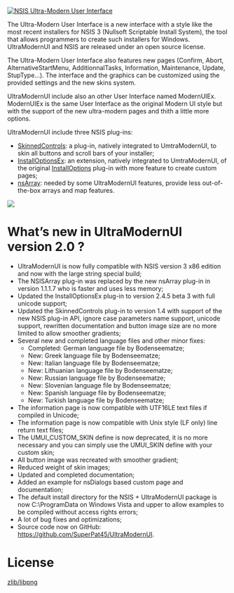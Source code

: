 [![NSIS Ultra-Modern User Interface][2]][1]

  [1]: http://ultramodernui.sourceforge.net/
  [2]: http://ultramodernui.sourceforge.net/images/header.png (Go to the NSIS Ultra-Modern User Interface home page)

The Ultra-Modern User Interface is a new interface with a style like the most recent installers for NSIS 3 (Nullsoft Scriptable Install System), the tool that allows programmers to create such installers for Windows. UltraModernUI and NSIS are released under an open source license.

The Ultra-Modern User Interface also features new pages (Confirm, Abort, AlternativeStartMenu, AdditionnalTasks, Information, Maintenance, Update, StupType...). The interface and the graphics can be customized using the provided settings and the new skins system.

UltraModernUI include also an other User Interface named ModernUIEx. ModernUIEx is the same User Interface as the original Modern UI style but with the support of the new ultra-modern pages and thith a little more options.

UltraModernUI include three NSIS plug-ins:
* [SkinnedControls](http://nsis.sourceforge.net/SkinnedControls_plug-in): a plug-in, natively integrated to UmtraModernUI, to skin all buttons and scroll bars of your installer;
* [InstallOptionsEx](http://nsis.sourceforge.net/InstallOptionsEx_plug-in): an extension, natively integrated to UmtraModernUI, of the original [InstallOptions](http://nsis.sourceforge.net/Docs/InstallOptions/Readme.html) plug-in with more feature to create custom pages;
* [nsArray](http://nsis.sourceforge.net/Arrays_in_NSIS): needed by some UltraModernUI features, provide less out-of-the-box arrays and map features.

![](http://ultramodernui.sourceforge.net/images/screenshots/UMUI01.png)

# What’s new in UltraModernUI version 2.0 ?

* UltraModernUI is now fully compatible with NSIS version 3 x86 edition and now with the large string special build;
* The NSISArray plug-in was replaced by the new nsArray plug-in in version 1.1.1.7 who is faster and uses less memory;
* Updated the InstallOptionsEx plug-in to version 2.4.5 beta 3 with full unicode support;
* Updated the SkinnedControls plug-in to version 1.4 with support of the new NSIS plug-in API, ignore case parameters name support, unicode support, rewritten documentation and button image size are no more limited to allow smoother gradients;
* Several new and completed language files and other minor fixes:
   * Completed: German language file by Bodenseematze;
   * New: Greek language file by Bodenseematze;
   * New: Italian language file by Bodenseematze;
   * New: Lithuanian language file by Bodenseematze;
   * New: Russian language file by Bodenseematze;
   * New: Slovenian language file by Bodenseematze;
   * New: Spanish language file by Bodenseematze;
   * New: Turkish language file by Bodenseematze;
* The information page is now compatible with UTF16LE text files if compiled in Unicode;
* The information page is now compatible with Unix style (LF only) line return text files; 
* The UMUI_CUSTOM_SKIN define is now deprecated, it is no more necessary and you can simply use the UMUI_SKIN define with your custom skin; 
* All button image was recreated with smoother gradient;
* Reduced weight of skin images;
* Updated and completed documentation;
* Added an example for nsDialogs based custom page and documentation;
* The default install directory for the NSIS + UltraModernUI package is now C:\ProgramData on Windows Vista and upper to allow examples to be compiled without access rights errors;
* A lot of bug fixes and optimizations;
* Source code now on GitHub: https://github.com/SuperPat45/UltraModernUI.

# License
[zlib/libpng](LICENSE.md)